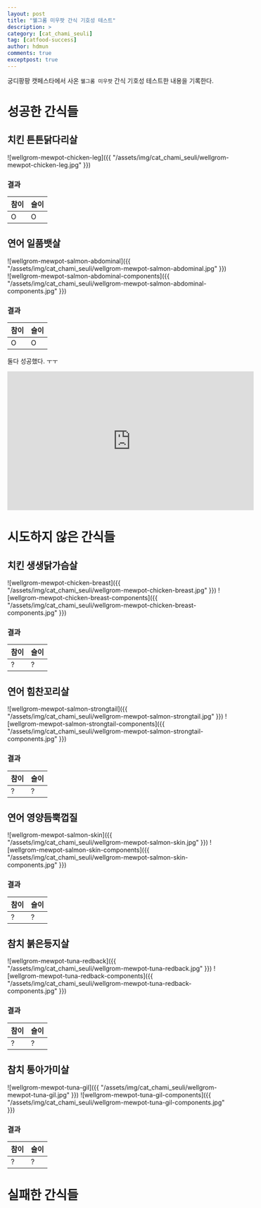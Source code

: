 ```yaml
---
layout: post
title: "웰그롬 미우팟 간식 기호성 테스트"
description: >
category: [cat_chami_seuli]
tag: [catfood-success]
author: hdmun
comments: true
exceptpost: true
---
```


궁디팡팡 캣페스타에서 사온 `웰그롬 미우팟` 간식 기호성 테스트한 내용을 기록한다.

# 성공한 간식들

## 치킨 튼튼닭다리살
![wellgrom-mewpot-chicken-leg]({{ "/assets/img/cat_chami_seuli/wellgrom-mewpot-chicken-leg.jpg" }})

### 결과

| 참이 | 슬이 |
| --- | --- |
| O | O |


## 연어 일품뱃살
![wellgrom-mewpot-salmon-abdominal]({{ "/assets/img/cat_chami_seuli/wellgrom-mewpot-salmon-abdominal.jpg" }})
![wellgrom-mewpot-salmon-abdominal-components]({{ "/assets/img/cat_chami_seuli/wellgrom-mewpot-salmon-abdominal-components.jpg" }})

### 결과

| 참이 | 슬이 |
| --- | --- |
| O | O |

둘다 성공했다. ㅜㅜ

<iframe width="560" height="315" src="https://www.youtube.com/embed/v5ijQP8Q_KY" frameborder="0" allowfullscreen></iframe>


# 시도하지 않은 간식들

## 치킨 생생닭가슴살

![wellgrom-mewpot-chicken-breast]({{ "/assets/img/cat_chami_seuli/wellgrom-mewpot-chicken-breast.jpg" }})
![wellgrom-mewpot-chicken-breast-components]({{ "/assets/img/cat_chami_seuli/wellgrom-mewpot-chicken-breast-components.jpg" }})

### 결과

| 참이 | 슬이 |
| --- | --- |
| ?| ? |


## 연어 힘찬꼬리살
![wellgrom-mewpot-salmon-strongtail]({{ "/assets/img/cat_chami_seuli/wellgrom-mewpot-salmon-strongtail.jpg" }})
![wellgrom-mewpot-salmon-strongtail-components]({{ "/assets/img/cat_chami_seuli/wellgrom-mewpot-salmon-strongtail-components.jpg" }})

### 결과

| 참이 | 슬이 |
| --- | --- |
| ? | ? |


## 연어 영양듬뿍껍질
![wellgrom-mewpot-salmon-skin]({{ "/assets/img/cat_chami_seuli/wellgrom-mewpot-salmon-skin.jpg" }})
![wellgrom-mewpot-salmon-skin-components]({{ "/assets/img/cat_chami_seuli/wellgrom-mewpot-salmon-skin-components.jpg" }})

### 결과

| 참이 | 슬이 |
| --- | --- |
| ? | ? |


## 참치 붉은등지살
![wellgrom-mewpot-tuna-redback]({{ "/assets/img/cat_chami_seuli/wellgrom-mewpot-tuna-redback.jpg" }})
![wellgrom-mewpot-tuna-redback-components]({{ "/assets/img/cat_chami_seuli/wellgrom-mewpot-tuna-redback-components.jpg" }})

### 결과

| 참이 | 슬이 |
| --- | --- |
| ? | ? |


## 참치 통아가미살
![wellgrom-mewpot-tuna-gil]({{ "/assets/img/cat_chami_seuli/wellgrom-mewpot-tuna-gil.jpg" }})
![wellgrom-mewpot-tuna-gil-components]({{ "/assets/img/cat_chami_seuli/wellgrom-mewpot-tuna-gil-components.jpg" }})

### 결과

| 참이 | 슬이 |
| --- | --- |
| ? | ? |


# 실패한 간식들
